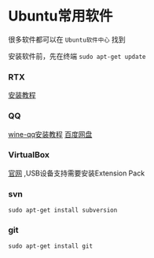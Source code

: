 # Ubuntu常用软件
很多软件都可以在 `Ubuntu软件中心` 找到

安装软件前，先在终端 `sudo apt-get update`

### RTX
[安装教程](http://www.linuxidc.com/Linux/2013-08/88732.htm)

### QQ
[wine-qq安装教程](http://jingyan.baidu.com/article/47a29f24577776c01423991a.html) [百度网盘](http://pan.baidu.com/share/link?shareid=2003023703&uk=1008622982&fid=656072501397307)

### VirtualBox
[官网](https://www.virtualbox.org/) ,USB设备支持需要安装Extension Pack

### svn
```sudo apt-get install subversion```

### git
```sudo apt-get install git```
